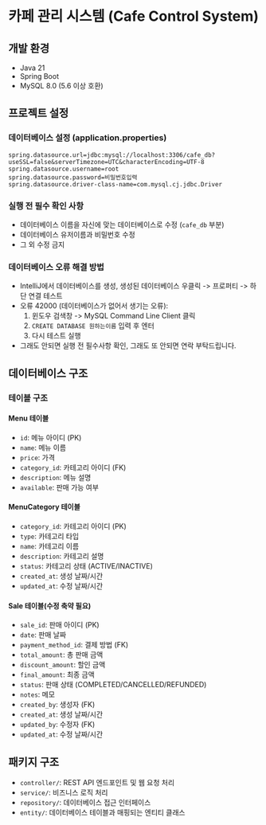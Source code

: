 # 카페 관리 시스템 (Cafe Control System)

## 개발 환경
- Java 21
- Spring Boot
- MySQL 8.0 (5.6 이상 호환)

## 프로젝트 설정

### 데이터베이스 설정 (application.properties)
```
spring.datasource.url=jdbc:mysql://localhost:3306/cafe_db?useSSL=false&serverTimezone=UTC&characterEncoding=UTF-8
spring.datasource.username=root
spring.datasource.password=비밀번호입력
spring.datasource.driver-class-name=com.mysql.cj.jdbc.Driver
```

### 실행 전 필수 확인 사항
- 데이터베이스 이름을 자신에 맞는 데이터베이스로 수정 (`cafe_db` 부분)
- 데이터베이스 유저이름과 비밀번호 수정
- 그 외 수정 금지

### 데이터베이스 오류 해결 방법
- IntelliJ에서 데이터베이스를 생성, 생성된 데이터베이스 우클릭 -> 프로퍼티 -> 하단 연결 테스트
- 오류 42000 (데이터베이스가 없어서 생기는 오류): 
  1. 윈도우 검색창 -> MySQL Command Line Client 클릭
  2. `CREATE DATABASE 원하는이름` 입력 후 엔터
  3. 다시 테스트 실행
- 그래도 안되면 실행 전 필수사항 확인, 그래도 또 안되면 연락 부탁드립니다.

## 데이터베이스 구조

### 테이블 구조

#### Menu 테이블
- `id`: 메뉴 아이디 (PK)
- `name`: 메뉴 이름
- `price`: 가격
- `category_id`: 카테고리 아이디 (FK)
- `description`: 메뉴 설명
- `available`: 판매 가능 여부

#### MenuCategory 테이블
- `category_id`: 카테고리 아이디 (PK)
- `type`: 카테고리 타입
- `name`: 카테고리 이름
- `description`: 카테고리 설명
- `status`: 카테고리 상태 (ACTIVE/INACTIVE)
- `created_at`: 생성 날짜/시간
- `updated_at`: 수정 날짜/시간

#### Sale 테이블(수정 축약 필요)
- `sale_id`: 판매 아이디 (PK)
- `date`: 판매 날짜
- `payment_method_id`: 결제 방법 (FK)
- `total_amount`: 총 판매 금액
- `discount_amount`: 할인 금액
- `final_amount`: 최종 금액
- `status`: 판매 상태 (COMPLETED/CANCELLED/REFUNDED)
- `notes`: 메모
- `created_by`: 생성자 (FK)
- `created_at`: 생성 날짜/시간
- `updated_by`: 수정자 (FK)
- `updated_at`: 수정 날짜/시간

## 패키지 구조
- `controller/`: REST API 엔드포인트 및 웹 요청 처리
- `service/`: 비즈니스 로직 처리
- `repository/`: 데이터베이스 접근 인터페이스
- `entity/`: 데이터베이스 테이블과 매핑되는 엔티티 클래스
